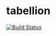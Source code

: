 # tabellion

[![Build Status](https://travis-ci.org/daviferreira/tabellion.svg?branch=master)](https://travis-ci.org/daviferreira/tabellion)
